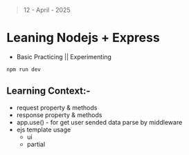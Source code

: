 > 12 - April - 2025

# Leaning Nodejs + Express

- Basic Practicing || Experimenting

```js
npm run dev
```

## Learning Context:-

- request property & methods
- response property & methods
- app.use() - for get user sended data parse by middleware
- ejs template usage
  - ui
  - partial
  
